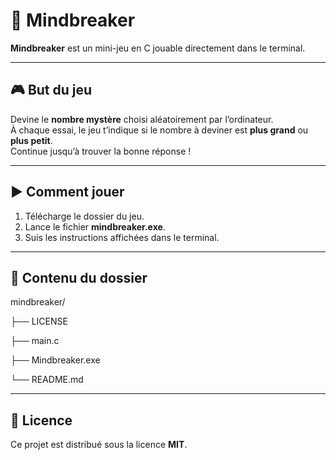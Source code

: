 # 🧠 Mindbreaker

**Mindbreaker** est un mini-jeu en C jouable directement dans le terminal.

---

## 🎮 But du jeu

Devine le **nombre mystère** choisi aléatoirement par l’ordinateur.  
À chaque essai, le jeu t’indique si le nombre à deviner est **plus grand** ou **plus petit**.  
Continue jusqu’à trouver la bonne réponse !

---

## ▶️ Comment jouer

1. Télécharge le dossier du jeu.  
2. Lance le fichier **mindbreaker.exe**.  
3. Suis les instructions affichées dans le terminal.

---

## 📂 Contenu du dossier

mindbreaker/

├── LICENSE

├── main.c

├── Mindbreaker.exe

└── README.md

---

## 🪪 Licence

Ce projet est distribué sous la licence **MIT**.

